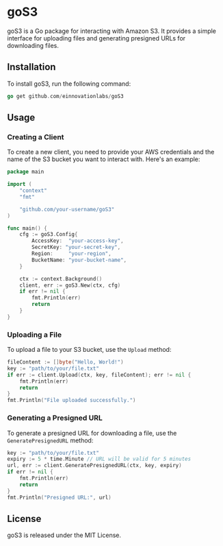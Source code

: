 goS3
=====

goS3 is a Go package for interacting with Amazon S3. It provides a simple interface for uploading files and generating presigned URLs for downloading files.

Installation
------------

To install goS3, run the following command:

```go
go get github.com/einnovationlabs/goS3
```

Usage
-----

### Creating a Client

To create a new client, you need to provide your AWS credentials and the name of the S3 bucket you want to interact with. Here's an example:

```go
package main

import (
	"context"
	"fmt"

	"github.com/your-username/goS3"
)

func main() {
	cfg := goS3.Config{
		AccessKey:  "your-access-key",
		SecretKey: "your-secret-key",
		Region:     "your-region",
		BucketName: "your-bucket-name",
	}

	ctx := context.Background()
	client, err := goS3.New(ctx, cfg)
	if err != nil {
		fmt.Println(err)
		return
	}
}
```

### Uploading a File

To upload a file to your S3 bucket, use the `Upload` method:

```go
fileContent := []byte("Hello, World!")
key := "path/to/your/file.txt"
if err := client.Upload(ctx, key, fileContent); err != nil {
	fmt.Println(err)
	return
}
fmt.Println("File uploaded successfully.")
```

### Generating a Presigned URL

To generate a presigned URL for downloading a file, use the `GeneratePresignedURL` method:

```go
key := "path/to/your/file.txt"
expiry := 5 * time.Minute // URL will be valid for 5 minutes
url, err := client.GeneratePresignedURL(ctx, key, expiry)
if err != nil {
	fmt.Println(err)
	return
}
fmt.Println("Presigned URL:", url)
```

License
-------

goS3 is released under the MIT License.

